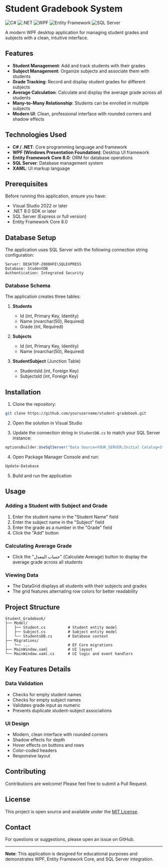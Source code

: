 # Student Gradebook System

![C#](https://img.shields.io/badge/C%23-239120?style=for-the-badge&logo=c-sharp&logoColor=white)
![.NET](https://img.shields.io/badge/.NET-512BD4?style=for-the-badge&logo=dotnet&logoColor=white)
![WPF](https://img.shields.io/badge/WPF-0C54C2?style=for-the-badge&logo=windows&logoColor=white)
![Entity Framework](https://img.shields.io/badge/Entity%20Framework-512BD4?style=for-the-badge&logo=nuget&logoColor=white)
![SQL Server](https://img.shields.io/badge/SQL%20Server-CC2927?style=for-the-badge&logo=microsoft-sql-server&logoColor=white)

A modern WPF desktop application for managing student grades and subjects with a clean, intuitive interface.

## Features

- **Student Management**: Add and track students with their grades
- **Subject Management**: Organize subjects and associate them with students
- **Grade Tracking**: Record and display student grades for different subjects
- **Average Calculation**: Calculate and display the average grade across all students
- **Many-to-Many Relationship**: Students can be enrolled in multiple subjects
- **Modern UI**: Clean, professional interface with rounded corners and shadow effects

## Technologies Used

- **C# / .NET**: Core programming language and framework
- **WPF (Windows Presentation Foundation)**: Desktop UI framework
- **Entity Framework Core 8.0**: ORM for database operations
- **SQL Server**: Database management system
- **XAML**: UI markup language

## Prerequisites

Before running this application, ensure you have:

- Visual Studio 2022 or later
- .NET 8.0 SDK or later
- SQL Server (Express or full version)
- Entity Framework Core 8.0

## Database Setup

The application uses SQL Server with the following connection string configuration:

```
Server: DESKTOP-2008HFE\SQLEXPRESS
Database: StudentDB
Authentication: Integrated Security
```

### Database Schema

The application creates three tables:

1. **Students**
   - Id (int, Primary Key, Identity)
   - Name (nvarchar(50), Required)
   - Grade (int, Required)

2. **Subjects**
   - Id (int, Primary Key, Identity)
   - Name (nvarchar(50), Required)

3. **StudentSubject** (Junction Table)
   - StudentsId (int, Foreign Key)
   - SubjectsId (int, Foreign Key)

## Installation

1. Clone the repository:
```bash
git clone https://github.com/yourusername/student-gradebook.git
```

2. Open the solution in Visual Studio

3. Update the connection string in `StudentDB.cs` to match your SQL Server instance:
```csharp
optionsBuilder.UseSqlServer("Data Source=YOUR_SERVER;Initial Catalog=StudentDB;Integrated Security=True;Trust Server Certificate=True");
```

4. Open Package Manager Console and run:
```bash
Update-Database
```

5. Build and run the application

## Usage

### Adding a Student with Subject and Grade

1. Enter the student name in the "Student Name" field
2. Enter the subject name in the "Subject" field
3. Enter the grade as a number in the "Grade" field
4. Click the "Add" button

### Calculating Average Grade

- Click the "حساب المعدل" (Calculate Average) button to display the average grade across all students

### Viewing Data

- The DataGrid displays all students with their subjects and grades
- The grid features alternating row colors for better readability

## Project Structure

```
Student_Gradebook/
├── Model/
│   ├── Student.cs          # Student entity model
│   ├── Subject.cs          # Subject entity model
│   └── StudentsDB.cs       # Database context
├── Migrations/
│   └── ...                 # EF Core migrations
├── MainWindow.xaml         # UI layout
└── MainWindow.xaml.cs      # UI logic and event handlers
```

## Key Features Details

### Data Validation

- Checks for empty student names
- Checks for empty subject names
- Validates grade input as numeric
- Prevents duplicate student-subject associations

### UI Design

- Modern, clean interface with rounded corners
- Shadow effects for depth
- Hover effects on buttons and rows
- Color-coded headers
- Responsive layout

## Contributing

Contributions are welcome! Please feel free to submit a Pull Request.

## License

This project is open source and available under the [MIT License](LICENSE).

## Contact

For questions or suggestions, please open an issue on GitHub.

---

**Note**: This application is designed for educational purposes and demonstrates WPF, Entity Framework Core, and SQL Server integration.
